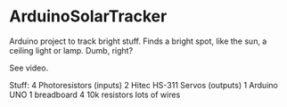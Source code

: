 # ArduinoSolarTracker

Arduino project to track bright stuff.  Finds a bright spot, like the sun, a ceiling light or lamp.  Dumb, right?

See video.

Stuff:
4 Photoresistors (inputs)
2 Hitec HS-311 Servos (outputs)
1 Arduino UNO
1 breadboard
4 10k resistors
lots of wires
